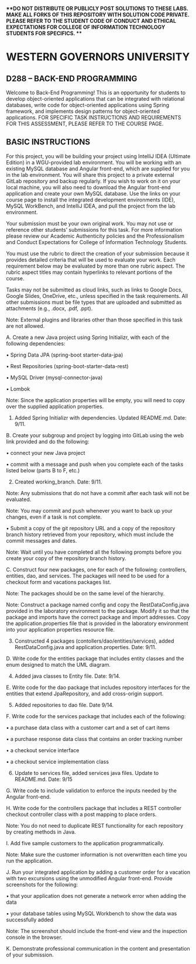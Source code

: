 <strong> **DO NOT DISTRIBUTE OR PUBLICLY POST SOLUTIONS TO THESE LABS. MAKE ALL FORKS OF THIS REPOSITORY WITH SOLUTION CODE PRIVATE. PLEASE REFER TO THE STUDENT CODE OF CONDUCT AND ETHICAL EXPECTATIONS FOR COLLEGE OF INFORMATION TECHNOLOGY STUDENTS FOR SPECIFICS. ** </strong>
# WESTERN GOVERNORS UNIVERSITY 
## D288 – BACK-END PROGRAMMING
Welcome to Back-End Programming! This is an opportunity for students to develop object-oriented applications that can be integrated with relational databases, write code for object-oriented applications using Spring framework, and implements design patterns for object-oriented applications. 
FOR SPECIFIC TASK INSTRUCTIONS AND REQUIREMENTS FOR THIS ASSESSMENT, PLEASE REFER TO THE COURSE PAGE.
## BASIC INSTRUCTIONS
For this project, you will be building your project using IntelliJ IDEA (Ultimate Edition) in a WGU-provided lab environment. You will be working with an existing MySQL database and Angular front-end, which are supplied for you in the lab environment. You will share this project to a private external GitLab repository and backup regularly. If you wish to work on it on your local machine, you will also need to download the Angular front-end application and create your own MySQL database. Use the links on your course page to install the integrated development environments (IDE), MySQL WorkBench, and IntelliJ IDEA, and pull the project from the lab environment.  


Your submission must be your own original work. You may not use or reference other students’ submissions for this task. For more information please review our Academic Authenticity policies and the Professionalism and Conduct Expectations for College of Information Technology Students.



You must use the rubric to direct the creation of your submission because it provides detailed criteria that will be used to evaluate your work. Each requirement below may be evaluated by more than one rubric aspect. The rubric aspect titles may contain hyperlinks to relevant portions of the course.



Tasks may not be submitted as cloud links, such as links to Google Docs, Google Slides, OneDrive, etc., unless specified in the task requirements. All other submissions must be file types that are uploaded and submitted as attachments (e.g., .docx, .pdf, .ppt).



Note: External plugins and libraries other than those specified in this task are not allowed.


A.   Create a new Java project using Spring Initializr, with each of the following dependencies:

•    Spring Data JPA (spring-boot starter-data-jpa)

•    Rest Repositories (spring-boot-starter-data-rest)

•    MySQL Driver (mysql-connector-java)

•    Lombok



Note: Since the application properties will be empty, you will need to copy over the supplied application properties.

1. Added Spring Initializr with dependencies. Updated README.md. Date: 9/11.

B.   Create your subgroup and project by logging into GitLab using the web link provided and do the following:

•    connect your new Java project

•    commit with a message and push when you complete each of the tasks listed below (parts B to F, etc.)

2. Created working_branch. Date: 9/11.

Note: Any submissions that do not have a commit after each task will not be evaluated.


Note: You may commit and push whenever you want to back up your changes, even if a task is not complete.


•    Submit a copy of the git repository URL and a copy of the repository branch history retrieved from your repository, which must include the commit messages and dates.


Note: Wait until you have completed all the following prompts before you create your copy of the repository branch history.



C.   Construct four new packages, one for each of the following: controllers, entities, dao, and services. The packages will need to be used for a checkout form and vacations packages list.


Note: The packages should be on the same level of the hierarchy.


Note: Construct a package named config and copy the RestDataConfig.java provided in the laboratory environment to the package. Modify it so that the package and imports have the correct package and import addresses. Copy the application.properties file that is provided in the laboratory environment into your application properties resource file.

3. Constructed 4 packages (contollers/dao/entities/services), added RestDataConfig.java and application.properties. Date: 9/11.

D.   Write code for the entities package that includes entity classes and the enum designed to match the UML diagram.

4. Added java classes to Entity file. Date: 9/14.

E.   Write code for the dao package that includes repository interfaces for the entities that extend JpaRepository, and add cross-origin support.

5. Added repositories to dao file. Date 9/14.

F.   Write code for the services package that includes each of the following:

•    a purchase data class with a customer cart and a set of cart items

•    a purchase response data class that contains an order tracking number

•    a checkout service interface

•    a checkout service implementation class

6. Update to services file, added services java files. Update to README.md. Date: 9/15

G.   Write code to include validation to enforce the inputs needed by the Angular front-end.


H.   Write code for the controllers package that includes a REST controller checkout controller class with a post mapping to place orders.


Note: You do not need to duplicate REST functionality for each repository by creating methods in Java.


I.   Add five sample customers to the application programmatically.


Note: Make sure the customer information is not overwritten each time you run the application.


J.   Run your integrated application by adding a customer order for a vacation with two excursions using the unmodified Angular front-end. Provide screenshots for the following:

•    that your application does not generate a network error when adding the data

•    your database tables using MySQL Workbench to show the data was successfully added



Note: The screenshot should include the front-end view and the inspection console in the browser.


K.   Demonstrate professional communication in the content and presentation of your submission.